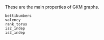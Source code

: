 These are the main properties of GKM graphs.
```@docs
bettiNumbers
valency
rank_torus
is2_indep
is3_indep
```